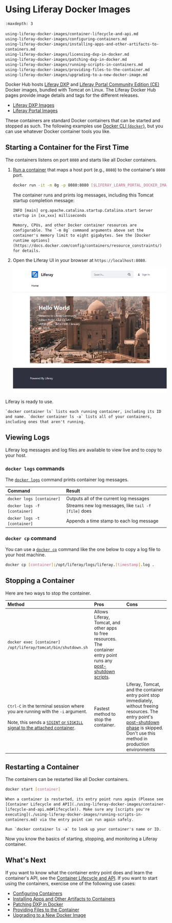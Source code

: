 # Using Liferay Docker Images

```{toctree}
:maxdepth: 3

using-liferay-docker-images/container-lifecycle-and-api.md
using-liferay-docker-images/configuring-containers.md
using-liferay-docker-images/installing-apps-and-other-artifacts-to-containers.md
using-liferay-docker-images/licensing-dxp-in-docker.md
using-liferay-docker-images/patching-dxp-in-docker.md
using-liferay-docker-images/running-scripts-in-containers.md
using-liferay-docker-images/providing-files-to-the-container.md
using-liferay-docker-images/upgrading-to-a-new-docker-image.md
```

Docker Hub hosts [Liferay DXP](https://hub.docker.com/r/liferay/dxp) and [Liferay Portal Community Edition (CE)](https://hub.docker.com/r/liferay/portal) Docker images, bundled with Tomcat on Linux. The Liferay Docker Hub pages provide image details and tags for the different releases.

* [Liferay DXP Images](https://hub.docker.com/r/liferay/dxp)
* [Liferay Portal Images](https://hub.docker.com/r/liferay/portal)

These containers are standard Docker containers that can be started and stopped as such. The following examples use [Docker CLI (`docker`)](https://docs.docker.com/engine/reference/commandline/docker/), but you can use whatever Docker container tools you like.

## Starting a Container for the First Time

The containers listens on port `8080` and starts like all Docker containers.

1. [Run a container](https://docs.docker.com/engine/reference/commandline/run/) that maps a host port (e.g., `8080`) to the container's `8080` port.

    ```bash
    docker run -it -m 8g -p 8080:8080 [$LIFERAY_LEARN_PORTAL_DOCKER_IMAGE$]
    ```

    The container runs and prints log messages, including this Tomcat startup completion message:

    ```
    INFO [main] org.apache.catalina.startup.Catalina.start Server startup in [xx,xxx] milliseconds
    ```

    ```{note}
    Memory, CPUs, and other Docker container resources are configurable. The `-m 8g` command arguments above set the container's memory limit to eight gigabytes. See the [Docker runtime options](https://docs.docker.com/config/containers/resource_constraints/) for details.
    ```

1. Open the Liferay UI in your browser at `https://localhost:8080`.

    ![Hre is Liferay's landing page.](./using-liferay-docker-images/images/01.png)

Liferay is ready to use.

```{note}
`docker container ls` lists each running container, including its ID and name. `docker container ls -a` lists all of your containers, including ones that aren't running.
```

## Viewing Logs

Liferay log messages and log files are available to view live and to copy to your host.

### `docker logs` commands

The [`docker logs`](https://docs.docker.com/engine/reference/commandline/logs/) command prints container log messages.

| Command | Result |
| :------ | :----- |
| `docker logs [container]` | Outputs all of the current log messages |
| `docker logs -f [container]` | Streams new log messages, like `tail -f [file]` does |
| `docker logs -t [container]` | Appends a time stamp to each log message |

### `docker cp` command

You can use a [`docker cp`](https://docs.docker.com/engine/reference/commandline/cp/) command like the one below to copy a log file to your host machine.

```bash
docker cp [container]:/opt/liferay/logs/liferay.[timestamp].log .
```

## Stopping a Container

Here are two ways to stop the container.

| Method | Pros | Cons |
| :----- | :--- | :--- |
| `docker exec [container] /opt/liferay/tomcat/bin/shutdown.sh` | Allows Liferay, Tomcat, and other apps to free resources. The container entry point runs any [post-shutdown scripts](./using-liferay-docker-images/container-lifecycle-and-api.md#post-shutdown-phase-api). | |
| `Ctrl-C` in the terminal session where you are running with the `-i` argument.<br><br>Note, this sends a [`SIGINT` or `SIGKILL` signal to the attached container](https://docs.docker.com/engine/reference/commandline/attach/#extended-description). | Fastest method to stop the container. | Liferay, Tomcat, and the container entry point stop immediately, without freeing resources. The entry point's [post-shutdown phase](./using-liferay-docker-images/container-lifecycle-and-api.md#post-shutdown-phase-api) is skipped. Don't use this method in production environments |

## Restarting a Container

The containers can be restarted like all Docker containers.

```bash
docker start [container]
```

```{warning}
When a container is restarted, its entry point runs again (Please see [Container Lifecycle and API](./using-liferay-docker-images/container-lifecycle-and-api.md#lifecycle)). Make sure any [scripts you're executing](./using-liferay-docker-images/running-scripts-in-containers.md) via the entry point can run again safely.
```

```{tip}
Run `docker container ls -a` to look up your container's name or ID.
```

Now you know the basics of starting, stopping, and monitoring a Liferay container.

## What's Next

If you want to know what the container entry point does and learn the container's API, see the [Container Lifecycle and API](./using-liferay-docker-images/container-lifecycle-and-api.md). If you want to start using the containers, exercise one of the following use cases:

* [Configuring Containers](./using-liferay-docker-images/configuring-containers.md)
* [Installing Apps and Other Artifacts to Containers](./using-liferay-docker-images/installing-apps-and-other-artifacts-to-containers.md)
* [Patching DXP in Docker](./using-liferay-docker-images/patching-dxp-in-docker.md)
* [Providing Files to the Container](./using-liferay-docker-images/providing-files-to-the-container.md)
* [Upgrading to a New Docker Image](./using-liferay-docker-images/upgrading-to-a-new-docker-image.md)